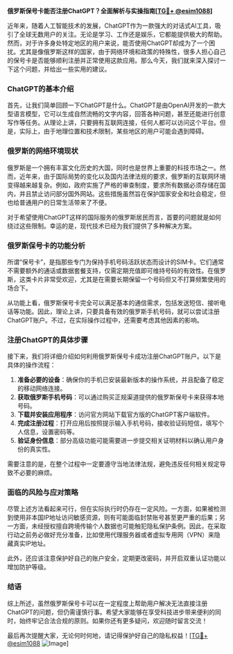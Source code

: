 **俄罗斯保号卡能否注册ChatGPT？全面解析与实操指南[[TG💪+ @esim1088](https://t.me/s/esim1088)]**

近年来，随着人工智能技术的发展，ChatGPT作为一款强大的对话式AI工具，吸引了全球无数用户的关注。无论是学习、工作还是娱乐，它都能提供极大的帮助。然而，对于许多身处特定地区的用户来说，能否使用ChatGPT却成为了一个困扰。尤其是像俄罗斯这样的国家，由于网络环境和政策的特殊性，很多人担心自己的保号卡是否能够顺利注册并正常使用这款应用。那么今天，我们就来深入探讨一下这个问题，并给出一些实用的建议。

### ChatGPT的基本介绍

首先，让我们简单回顾一下ChatGPT是什么。ChatGPT是由OpenAI开发的一款大型语言模型，它可以生成自然流畅的文字内容，回答各种问题，甚至还能进行创意写作等任务。从理论上讲，只要拥有互联网连接，任何人都可以访问这个平台。但是，实际上，由于地理位置和技术限制，某些地区的用户可能会遇到障碍。

### 俄罗斯的网络环境现状

俄罗斯是一个拥有丰富文化历史的大国，同时也是世界上重要的科技市场之一。然而，近年来，由于国际局势的变化以及国内法律法规的要求，俄罗斯的互联网环境变得越来越复杂。例如，政府实施了严格的审查制度，要求所有数据必须存储在国内，并且禁止访问部分国外网站。这些措施虽然旨在保护国家安全和社会稳定，但也给普通用户的日常生活带来了不便。

对于希望使用ChatGPT这样的国际服务的俄罗斯居民而言，首要的问题就是如何绕过这些限制。幸运的是，现代技术已经为我们提供了多种解决方案。

### 俄罗斯保号卡的功能分析

所谓“保号卡”，是指那些专门为保持手机号码活跃状态而设计的SIM卡。它们通常不需要额外的通话或数据套餐支持，仅需定期充值即可维持号码的有效性。在俄罗斯，这类卡片非常受欢迎，尤其是在需要长期保留一个号码但又不打算频繁使用的场合下。

从功能上看，俄罗斯保号卡完全可以满足基本的通信需求，包括发送短信、接听电话等功能。因此，理论上讲，只要具备有效的俄罗斯手机号码，就可以尝试注册ChatGPT账户。不过，在实际操作过程中，还需要考虑其他因素的影响。

### 注册ChatGPT的具体步骤

接下来，我们将详细介绍如何利用俄罗斯保号卡成功注册ChatGPT账户。以下是具体的操作流程：

1. **准备必要的设备**：确保你的手机已安装最新版本的操作系统，并且配备了稳定的移动网络连接。
2. **获取俄罗斯手机号码**：可以通过购买正规渠道提供的俄罗斯保号卡来获得本地号码。
3. **下载并安装应用程序**：访问官方网站下载官方版的ChatGPT客户端软件。
4. **完成注册过程**：打开应用后按照提示输入手机号码，接收验证码短信，填写个人信息，设置密码等。
5. **验证身份信息**：部分高级功能可能需要进一步提交相关证明材料以确认用户身份的真实性。

需要注意的是，在整个过程中一定要遵守当地法律法规，避免违反任何相关规定导致不必要的麻烦。

### 面临的风险与应对策略

尽管上述方法看起来可行，但在实际执行时仍存在一定风险。一方面，如果被检测到使用非本国IP地址访问敏感资源，则有可能面临封禁账号甚至更严重的后果；另一方面，未经授权擅自跨境传输个人数据也可能触犯隐私保护条例。因此，在采取行动之前务必做好充分准备，比如使用代理服务器或者虚拟专用网（VPN）来隐藏真实IP地址。

此外，还应该注意保护好自己的账户安全，定期更改密码，并开启双重认证功能以增加防护等级。

### 结语

综上所述，虽然俄罗斯保号卡可以在一定程度上帮助用户解决无法直接注册ChatGPT的问题，但仍需谨慎行事。希望大家能够在享受科技进步带来便利的同时，始终牢记合法合规的原则。如果你还有更多疑问，欢迎随时留言交流！

最后再次提醒大家，无论何时何地，请记得保护好自己的隐私权益！[[TG💪+ @esim1088](https://t.me/s/esim1088) ![Image](https://i.postimg.cc/4NQfJmqS/Snipaste-2025-05-13-00-14-12.png)]